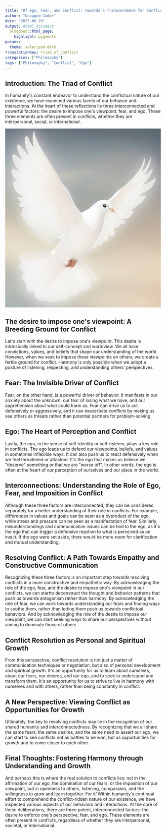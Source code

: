 ```yaml
---
title: "Of Ego, Fear, and Conflict: Towards a Transcendence for Conflict Resolution"
author: "Uncaged Coder"
date: "2023-06-29"
output: #html_document
  blogdown::html_page:
    highlight: pygments
params:
  theme: solarized-dark
translationKey: triad_of_conflict
categories: ["Philosophy"]
tags: ["Philosophy", "Conflict", "Ego"]
---
```



## Introduction: The Triad of Conflict

In humanity's constant endeavor to understand the conflictual nature of our existence, we have examined various facets of our behavior and interactions. At the heart of these reflections lie three interconnected and powerful factors: the desire to impose one's viewpoint, fear, and ego. These three elements are often present in conflicts, whether they are interpersonal, social, or international.

![Dove representing peace](dove.jpeg)

## The desire to impose one's viewpoint: A Breeding Ground for Conflict 

Let's start with the desire to impose one's viewpoint. This desire is intrinsically linked to our self-concept and worldview. We all have convictions, values, and beliefs that shape our understanding of the world. However, when we seek to impose these viewpoints on others, we create a fertile ground for conflict. Harmony is only possible when we adopt a posture of listening, respecting, and understanding others' perspectives.

## Fear: The Invisible Driver of Conflict

Fear, on the other hand, is a powerful driver of behavior. It manifests in our anxiety about the unknown, our fear of losing what we have, and our apprehension about what could harm us. Fear can drive us to act defensively or aggressively, and it can exacerbate conflicts by making us see others as threats rather than potential partners for problem-solving.

## Ego: The Heart of Perception and Conflict

Lastly, the ego, in the sense of self-identity or self-esteem, plays a key role in conflicts. The ego leads us to defend our viewpoints, beliefs, and values in sometimes inflexible ways. It can also push us to react defensively when we feel threatened or attacked. It's the ego that makes us believe we "deserve" something or that we are "worse off". In other words, the ego is often at the heart of our perception of ourselves and our place in the world.

## Interconnections: Understanding the Role of Ego, Fear, and Imposition in Conflict

Although these three factors are interconnected, they can be considered separately for a better understanding of their role in conflicts. For example, differences in values and goals can be seen as a byproduct of the ego, while stress and pressure can be seen as a manifestation of fear. Similarly, misunderstandings and communication issues can be tied to the ego, as it's the ego that can trigger a defensive reaction to what is perceived as an insult. If the ego were set aside, there would be more room for clarification and mutual understanding.

## Resolving Conflict: A Path Towards Empathy and Constructive Communication

Recognizing these three factors is an important step towards resolving conflicts in a more constructive and empathetic way. By acknowledging the role of the ego, fear, and the desire to impose one's viewpoint in our conflicts, we can startto deconstruct the thought and behavior patterns that push us towards antagonism rather than harmony. By acknowledging the role of fear, we can work towards understanding our fears and finding ways to soothe them, rather than letting them push us towards conflictual behaviors. And by acknowledging the role of the desire to impose our viewpoint, we can start seeking ways to share our perspectives without aiming to dominate those of others.

## Conflict Resolution as Personal and Spiritual Growth

From this perspective, conflict resolution is not just a matter of communication techniques or negotiation, but also of personal development and spiritual growth. It's an opportunity for us to learn about ourselves, about our fears, our desires, and our ego, and to seek to understand and transform them. It's an opportunity for us to strive to live in harmony with ourselves and with others, rather than being constantly in conflict.

## A New Perspective: Viewing Conflict as Opportunities for Growth

Ultimately, the key to resolving conflicts may lie in the recognition of our shared humanity and interconnectedness. By recognizing that we all share the same fears, the same desires, and the same need to assert our ego, we can start to see conflicts not as battles to be won, but as opportunities for growth and to come closer to each other.

## Final Thoughts: Fostering Harmony through Understanding and Growth

And perhaps this is where the real solution to conflicts lies: not in the affirmation of our ego, the domination of our fears, or the imposition of our viewpoint, but in openness to others, listening, compassion, and the willingness to grow and learn together. For it"Within humanity's continual effort to comprehend the conflict-ridden nature of our existence, we have inspected various aspects of our behaviors and interactions. At the core of these deliberations, there are three potent, interconnected factors: the desire to enforce one's perspective, fear, and ego. These elements are often present in conflicts, regardless of whether they are interpersonal, societal, or international.

